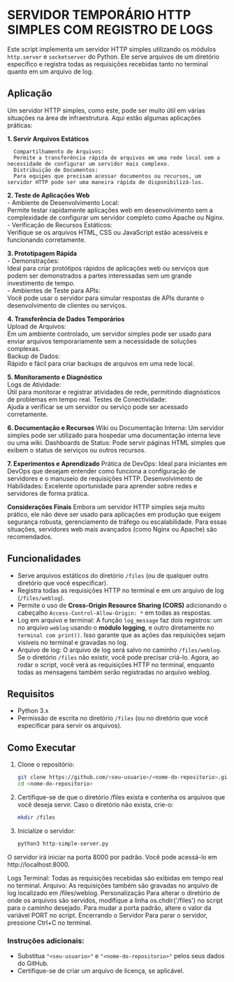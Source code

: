 # SERVIDOR TEMPORÁRIO HTTP SIMPLES COM REGISTRO DE LOGS
<p align="justify">
   
Este script implementa um servidor HTTP simples utilizando os módulos `http.server` e `socketserver` do Python. 
Ele serve arquivos de um diretório específico e registra todas as requisições recebidas tanto no terminal quanto em um arquivo de log.

## Aplicação

Um servidor HTTP simples, como este, pode ser muito útil em várias situações na área de infraestrutura. 
Aqui estão algumas aplicações práticas:

**1.  Servir Arquivos Estáticos**

      Compartilhamento de Arquivos:
      Permite a transferência rápida de arquivos em uma rede local sem a necessidade de configurar um servidor mais complexo.
      Distribuição de Documentos:
      Para equipes que precisam acessar documentos ou recursos, um servidor HTTP pode ser uma maneira rápida de disponibilizá-los.

**2.  Teste de Aplicações Web**\
      - Ambiente de Desenvolvimento Local:\
      Permite testar rapidamente aplicações web em desenvolvimento sem a complexidade de configurar um servidor completo como Apache ou Nginx.\
      - Verificação de Recursos Estáticos:\
      Verifique se os arquivos HTML, CSS ou JavaScript estão acessíveis e funcionando corretamente.

**3.  Prototipagem Rápida**\
      - Demonstrações:\
      Ideal para criar protótipos rápidos de aplicações web ou serviços que podem ser demonstrados a partes interessadas sem um grande investimento de tempo.\
      - Ambientes de Teste para APIs:\
      Você pode usar o servidor para simular respostas de APIs durante o desenvolvimento de clientes ou serviços.

**4.  Transferência de Dados Temporários**\
      Upload de Arquivos:\
      Em um ambiente controlado, um servidor simples pode ser usado para enviar arquivos temporariamente sem a necessidade de soluções complexas.\
      Backup de Dados:\
      Rápido e fácil para criar backups de arquivos em uma rede local.

**5.  Monitoramento e Diagnóstico**\
      Logs de Atividade:\
      Útil para monitorar e registrar atividades de rede, permitindo diagnósticos de problemas em tempo real.
      Testes de Conectividade:\
      Ajuda a verificar se um servidor ou serviço pode ser acessado corretamente.

**6. Documentação e Recursos**
   Wiki ou Documentação Interna: Um servidor simples pode ser utilizado para hospedar uma documentação interna leve ou uma wiki.
   Dashboards de Status: Pode servir páginas HTML simples que exibem o status de serviços ou outros recursos.

**7. Experimentos e Aprendizado**
   Prática de DevOps: Ideal para iniciantes em DevOps que desejam entender como funciona a configuração de servidores e o manuseio de requisições HTTP.
   Desenvolvimento de Habilidades: Excelente oportunidade para aprender sobre redes e servidores de forma prática.

**Considerações Finais**
   Embora um servidor HTTP simples seja muito prático, ele não deve ser usado para aplicações em produção que exigem segurança robusta, gerenciamento de tráfego ou escalabilidade. Para essas situações, servidores web mais avançados (como Nginx ou Apache) são recomendados.

## Funcionalidades

- Serve arquivos estáticos do diretório `/files` (ou de qualquer outro diretório que você especificar).
- Registra todas as requisições HTTP no terminal e em um arquivo de log (`/files/weblog`).
- Permite o uso de **Cross-Origin Resource Sharing (CORS)** adicionando o cabeçalho `Access-Control-Allow-Origin: *` em todas as respostas.
- Log em arquivo e terminal: A função `log_message` faz dois registros: um no arquivo `weblog` usando o **módulo logging**, e outro diretamente no `terminal com print()`. 
Isso garante que as ações das requisições sejam visíveis no terminal e gravadas no log.
- Arquivo de log: O arquivo de log será salvo no caminho `/files/weblog`. Se o diretório `/files` não existir, você pode precisar criá-lo.
Agora, ao rodar o script, você verá as requisições HTTP no terminal, enquanto todas as mensagens também serão registradas no arquivo weblog.

## Requisitos

- Python 3.x
- Permissão de escrita no diretório `/files` (ou no diretório que você especificar para servir os arquivos).

## Como Executar

1. Clone o repositório:
   ```bash
   git clone https://github.com/<seu-usuario>/<nome-do-repositorio>.git
   cd <nome-do-repositorio>
2. Certifique-se de que o diretório /files exista e contenha os arquivos que você deseja servir. Caso o diretório não exista, crie-o:

   ```bash
   mkdir /files
    ```
3. Inicialize o servidor:

   ```bash
   python3 http-simple-server.py
   ```
O servidor irá iniciar na porta 8000 por padrão. Você pode acessá-lo em http://localhost:8000.

Logs
Terminal: Todas as requisições recebidas são exibidas em tempo real no terminal.
Arquivo: As requisições também são gravadas no arquivo de log localizado em /files/weblog.
Personalização
Para alterar o diretório de onde os arquivos são servidos, modifique a linha os.chdir('/files') no script para o caminho desejado.
Para mudar a porta padrão, altere o valor da variável PORT no script.
Encerrando o Servidor
Para parar o servidor, pressione Ctrl+C no terminal.

### Instruções adicionais:
- Substitua `"<seu-usuario>"` e `"<nome-do-repositorio>"` pelos seus dados do GitHub.
- Certifique-se de criar um arquivo de licença, se aplicável.

</p>
